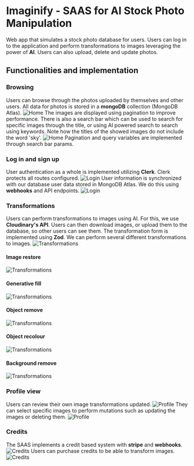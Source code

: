 # Imaginify - SAAS for AI Stock Photo Manipulation
Web app that simulates a stock photo database for users. 
Users can log in to the application and perform transformations to images leveraging the power of **AI**. 
Users can also upload, delete and update photos.
## Functionalities and implementation
### Browsing
Users can browse through the photos uploaded by themselves and other users.
All data for photos is stored in a **mongoDB** collection (MongoDB Atlas).
![Home](/public/demo/home/home1.png)
The images are displayed using pagination to improve performance.
There is also a search bar which can be used to search for specific images through the title, or using AI powered search to search using keywords.
Note how the titles of the showed images do not include the word 'sky'.
![Home](/public/demo/home/home2.png)
Pagination and query variables are implemented through search bar params.
### Log in and sign up
User authentication as a whole is implemented utilizing **Clerk**.
Clerk protects all routes configured.
![Login](/public/demo/login/login1.png)
User information is synchronized with our database user data stored in MongoDB Atlas.
We do this using **webhooks** and API endpoints.
![Login](/public/demo/login/login2.png)
### Transformations
Users can perform transformations to images using AI. 
For this, we use **Cloudinary's API**.
Users can then download images, or upload them to the database, so other users can see them.
The transformation form is implemented using **Zod**.
We can perform several different transformations to images.
![Transformations](/public/demo/transformations/imgUpload.png)
#### Image restore
![Transformations](/public/demo/transformations/imgRestore.png)
#### Generative fill
![Transformations](/public/demo/transformations/imgFill.png)
#### Object remove
![Transformations](/public/demo/transformations/imgRemove.png)
#### Object recolour
![Transformations](/public/demo/transformations/imgRecolour.png)
#### Background remove
![Transformations](/public/demo/transformations/imgBgRemove.png)
### Profile view
Users can review their own image transformations updated.
![Profile](/public/demo/profile/profile1.png)
They can select specific images to perform mutations such as updating the images or deleting them.
![Profile](/public/demo/profile/profile2.png)
### Credits
The SAAS implements a credit based system with **stripe** and **webhooks**.
![Credits](/public/demo/credits/credits1.png)
Users can purchase credits to be able to transform images.
![Credits](/public/demo/credits/credits2.png)
